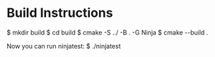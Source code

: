 # Build Instructions

$ mkdir build
$ cd build
$ cmake -S ../ -B . -G Ninja
$ cmake --build .

Now you can run ninjatest:
$ ./ninjatest


